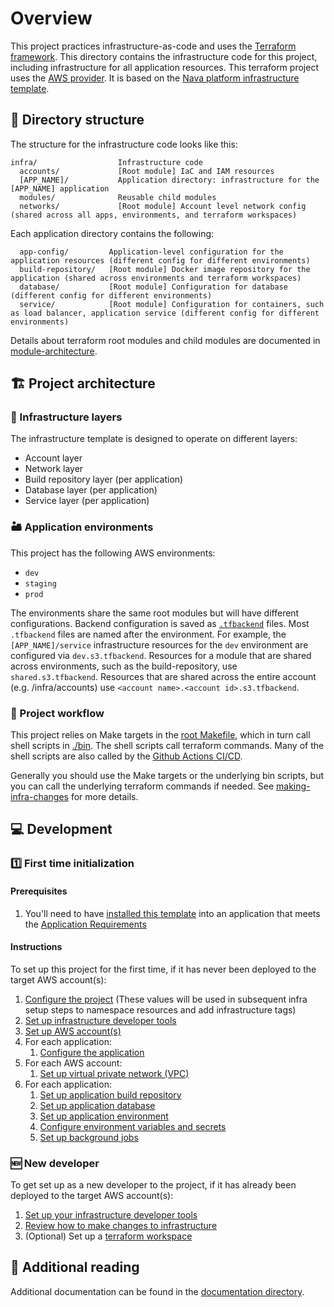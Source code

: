 # Overview

This project practices infrastructure-as-code and uses the [Terraform framework](https://www.terraform.io). This directory contains the infrastructure code for this project, including infrastructure for all application resources. This terraform project uses the [AWS provider](https://registry.terraform.io/providers/hashicorp/aws/latest/docs). It is based on the [Nava platform infrastructure template](https://github.com/navapbc/template-infra).

## 📂 Directory structure

The structure for the infrastructure code looks like this:

```text
infra/                  Infrastructure code
  accounts/             [Root module] IaC and IAM resources
  [APP_NAME]/           Application directory: infrastructure for the [APP_NAME] application
  modules/              Reusable child modules
  networks/             [Root module] Account level network config (shared across all apps, environments, and terraform workspaces)
```

Each application directory contains the following:

```text
  app-config/         Application-level configuration for the application resources (different config for different environments)
  build-repository/   [Root module] Docker image repository for the application (shared across environments and terraform workspaces)
  database/           [Root module] Configuration for database (different config for different environments)
  service/            [Root module] Configuration for containers, such as load balancer, application service (different config for different environments)
```

Details about terraform root modules and child modules are documented in [module-architecture](/docs/infra/module-architecture.md).

## 🏗️ Project architecture

### 🧅 Infrastructure layers

The infrastructure template is designed to operate on different layers:

- Account layer
- Network layer
- Build repository layer (per application)
- Database layer (per application)
- Service layer (per application)

### 🏜️ Application environments

This project has the following AWS environments:

- `dev`
- `staging`
- `prod`

The environments share the same root modules but will have different configurations. Backend configuration is saved as [`.tfbackend`](https://developer.hashicorp.com/terraform/language/settings/backends/configuration#file) files. Most `.tfbackend` files are named after the environment. For example, the `[APP_NAME]/service` infrastructure resources for the `dev` environment are configured via `dev.s3.tfbackend`. Resources for a module that are shared across environments, such as the build-repository, use `shared.s3.tfbackend`. Resources that are shared across the entire account (e.g. /infra/accounts) use `<account name>.<account id>.s3.tfbackend`.

### 🔀 Project workflow

This project relies on Make targets in the [root Makefile](/Makefile), which in turn call shell scripts in [./bin](/bin). The shell scripts call terraform commands. Many of the shell scripts are also called by the [Github Actions CI/CD](/.github/workflows).

Generally you should use the Make targets or the underlying bin scripts, but you can call the underlying terraform commands if needed. See [making-infra-changes](/docs/infra/making-infra-changes.md) for more details.

## 💻 Development

### 1️⃣ First time initialization

#### Prerequisites

1. You'll need to have [installed this template](/README.md#installation) into an application that meets the [Application Requirements](/README.md#application-requirements)

#### Instructions

To set up this project for the first time, if it has never been deployed to the target AWS account(s):

1. [Configure the project](/infra/project-config/main.tf) (These values will be used in subsequent infra setup steps to namespace resources and add infrastructure tags)
2. [Set up infrastructure developer tools](/docs/infra/set-up-infrastructure-tools.md)
3. [Set up AWS account(s)](/docs/infra/set-up-aws-accounts.md)
4. For each application:
    1. [Configure the application](/docs/infra/set-up-app-config.md)
5. For each AWS account:
    1. [Set up virtual private network (VPC)](/docs/infra/set-up-network.md)
6. For each application:
    1. [Set up application build repository](/docs/infra/set-up-app-build-repository.md)
    2. [Set up application database](/docs/infra/set-up-database.md)
    3. [Set up application environment](/docs/infra/set-up-app-env.md)
    4. [Configure environment variables and secrets](/docs/infra/environment-variables-and-secrets.md)
    5. [Set up background jobs](/docs/infra/background-jobs.md)

### 🆕 New developer

To get set up as a new developer to the project, if it has already been deployed to the target AWS account(s):

1. [Set up your infrastructure developer tools](/docs/infra/set-up-infrastructure-tools.md)
2. [Review how to make changes to infrastructure](/docs/infra/making-infra-changes.md)
3. (Optional) Set up a [terraform workspace](/docs/infra/intro-to-terraform-workspaces.md)

## 📇 Additional reading

Additional documentation can be found in the [documentation directory](/docs/infra).
